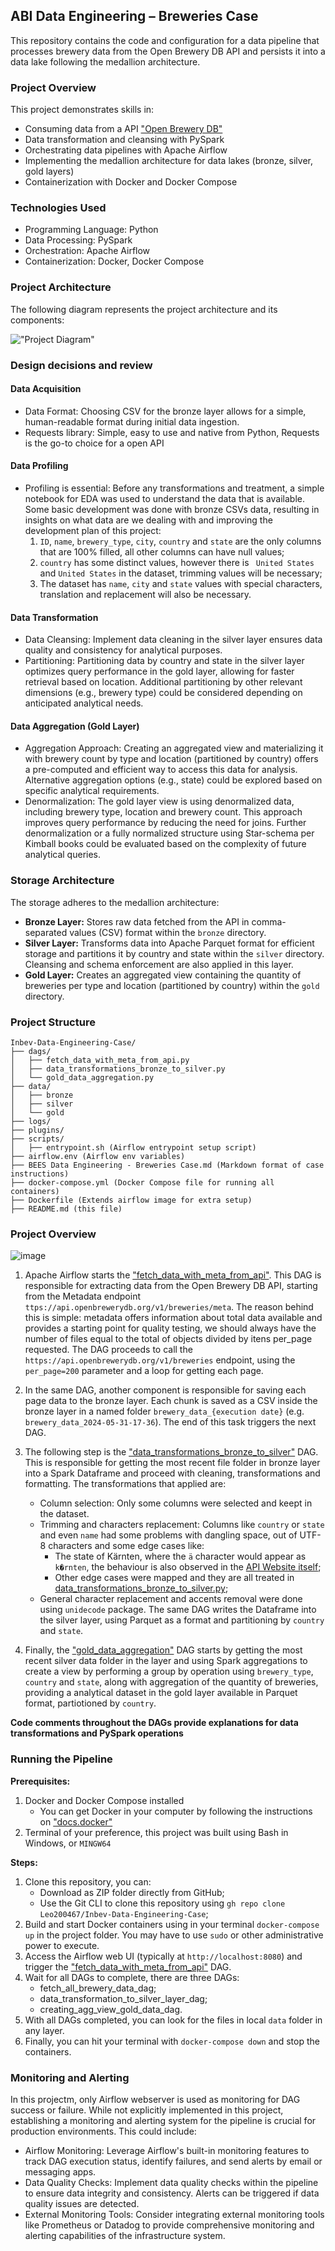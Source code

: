 ## ABI Data Engineering – Breweries Case

This repository contains the code and configuration for a data pipeline that processes brewery data from the Open Brewery DB API and persists it into a data lake following the medallion architecture.

### Project Overview

This project demonstrates skills in:

* Consuming data from a API ["Open Brewery DB"](https://www.openbrewerydb.org/)
* Data transformation and cleansing with PySpark
* Orchestrating data pipelines with Apache Airflow
* Implementing the medallion architecture for data lakes (bronze, silver, gold layers)
* Containerization with Docker and Docker Compose

### Technologies Used

* Programming Language: Python
* Data Processing: PySpark
* Orchestration: Apache Airflow
* Containerization: Docker, Docker Compose

### Project Architecture

The following diagram represents the project architecture and its components:

!["Project Diagram"](/images/project-components.svg)

### Design decisions and review

#### Data Acquisition
* Data Format: Choosing CSV for the bronze layer allows for a simple, human-readable format during initial data ingestion.
* Requests library: Simple, easy to use and native from Python, Requests is the go-to choice for a open API

#### Data Profiling
* Profiling is essential: Before any transformations and treatment, a simple notebook for EDA was used to understand the data that is available. Some basic development was done with bronze CSVs data, resulting in insights on what data are we dealing with and improving the development plan of this project:
    1. `ID`, `name`, `brewery_type`, `city`, `country` and `state` are the only columns that are 100% filled, all other columns can have null values;
    2. `country` has some distinct values, however there is ` United States` and `United States` in the dataset, trimming values will be necessary;
    3. The dataset has `name`, `city` and `state` values with special characters, translation and replacement will also be necessary.

#### Data Transformation
* Data Cleansing: Implement data cleaning in the silver layer ensures data quality and consistency for analytical purposes.
* Partitioning: Partitioning data by country and state in the silver layer optimizes query performance in the gold layer, allowing for faster retrieval based on location. Additional partitioning by other relevant dimensions (e.g., brewery type) could be considered depending on anticipated analytical needs.

#### Data Aggregation (Gold Layer)
* Aggregation Approach: Creating an aggregated view and materializing it with brewery count by type and location (partitioned by country) offers a pre-computed and efficient way to access this data for analysis. Alternative aggregation options (e.g., state) could be explored based on specific analytical requirements.
* Denormalization: The gold layer view is using denormalized data, including brewery type, location and brewery count. This approach improves query performance by reducing the need for joins. Further denormalization or a fully normalized structure using Star-schema per Kimball books could be evaluated based on the complexity of future analytical queries.

### Storage Architecture

The storage adheres to the medallion architecture:

* **Bronze Layer:** Stores raw data fetched from the API in comma-separated values (CSV) format within the `bronze` directory.
* **Silver Layer:** Transforms data into Apache Parquet format for efficient storage and partitions it by country and state within the `silver` directory. Cleansing and schema enforcement are also applied in this layer.
* **Gold Layer:** Creates an aggregated view containing the quantity of breweries per type and location (partitioned by country) within the `gold` directory.

### Project Structure

```
Inbev-Data-Engineering-Case/
├── dags/
│   ├── fetch_data_with_meta_from_api.py
│   ├── data_transformations_bronze_to_silver.py
│   └── gold_data_aggregation.py
├── data/
│   ├── bronze
│   ├── silver
│   └── gold
├── logs/
├── plugins/
├── scripts/
│   ├── entrypoint.sh (Airflow entrypoint setup script)
├── airflow.env (Airflow env variables)
├── BEES Data Engineering - Breweries Case.md (Markdown format of case instructions)
├── docker-compose.yml (Docker Compose file for running all containers)
├── Dockerfile (Extends airflow image for extra setup)
├── README.md (this file)

```

### Project Overview

![image](/images/project-overview.svg)

1. Apache Airflow starts the ["fetch_data_with_meta_from_api"](/dags/fetch_data_with_meta_from_api.py). This DAG is responsible for extracting data from the Open Brewery DB API, starting from the Metadata endpoint `ttps://api.openbrewerydb.org/v1/breweries/meta`. The reason behind this is simple: metadata offers information about total data available and provides a starting point for quality testing, we should always have the number of files equal to the total of objects divided by itens per_page requested. The DAG proceeds to call the `https://api.openbrewerydb.org/v1/breweries` endpoint, using the `per_page=200` parameter and a loop for getting each page.
2. In the same DAG, another component is responsible for saving each page data to the bronze layer. Each chunk is saved as a CSV inside the bronze layer in a named folder `brewery_data_{execution date}` (e.g. `brewery_data_2024-05-31-17-36`). The end of this task triggers the next DAG.
3. The following step is the ["data_transformations_bronze_to_silver"](/dags/data_transformations_bronze_to_silver.py) DAG. This is responsible for getting the most recent file folder in bronze layer into a Spark Dataframe and proceed with cleaning, transformations and formatting. The transformations that applied are:
    * Column selection: Only some columns were selected and keept in the dataset.
    * Trimming and characters replacement: Columns like `country` or `state` and even `name` had some problems with dangling space, out of UTF-8 characters and some edge cases like:
        * The state of Kärnten, where the `ä` character would appear as `k�rnten`, the behaviour is also observed in the [API Website itself](https://www.openbrewerydb.org/breweries/Austria/K%EF%BF%BDrnten);
        * Other edge cases were mapped and they are all treated in [data_transformations_bronze_to_silver.py](/dags/data_transformations_bronze_to_silver.py);
    * General character replacement and accents removal were done using `unidecode` package.
The same DAG writes the Dataframe into the silver layer, using Parquet as a format and partitioning by `country` and `state`.

4. Finally, the ["gold_data_aggregation"](/dags/gold_data_aggregation.py) DAG starts by getting the most recent silver data folder in the layer and using Spark aggregations to create a view by performing a group by operation using `brewery_type`, `country` and `state`, along with aggregation of the quantity of breweries, providing a analytical dataset in the gold layer available in Parquet format, partiotioned by `country`.

**Code comments throughout the DAGs provide explanations for data transformations and PySpark operations**

### Running the Pipeline

**Prerequisites:**

1. Docker and Docker Compose installed
    * You can get Docker in your computer by following the instructions on ["docs.docker"](https://docs.docker.com/get-docker/)
2. Terminal of your preference, this project was built using Bash in Windows, or `MINGW64`

**Steps:**

1. Clone this repository, you can:
    * Download as ZIP folder directly from GitHub;
    * Use the Git CLI to clone this repository using `gh repo clone Leo200467/Inbev-Data-Engineering-Case`;
2. Build and start Docker containers using in your terminal `docker-compose up` in the project folder. You may have to use `sudo` or other administrative power to execute.
3. Access the Airflow web UI (typically at `http://localhost:8080`) and trigger the ["fetch_data_with_meta_from_api"](/dags/fetch_data_with_meta_from_api.py) DAG.
4. Wait for all DAGs to complete, there are three DAGs:
    * fetch_all_brewery_data_dag;
    * data_transformation_to_silver_layer_dag;
    * creating_agg_view_gold_data_dag.
5. With all DAGs completed, you can look for the files in local `data` folder in any layer.
6. Finally, you can hit your terminal with `docker-compose down` and stop the containers.

### Monitoring and Alerting

In this projectm, only Airflow webserver is used as monitoring for DAG success or failure. 
While not explicitly implemented in this project, establishing a monitoring and alerting system for the pipeline is crucial for production environments. This could include:

* Airflow Monitoring: Leverage Airflow's built-in monitoring features to track DAG execution status, identify failures, and send alerts by email or messaging apps.
* Data Quality Checks: Implement data quality checks within the pipeline to ensure data integrity and consistency. Alerts can be triggered if data quality issues are detected.
* External Monitoring Tools: Consider integrating external monitoring tools like Prometheus or Datadog to provide comprehensive monitoring and alerting capabilities of the infrastructure system. 